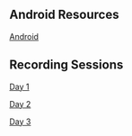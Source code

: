 ## Android Resources
[Android](https://developer.android.com/courses/fundamentals-training/overview-v2)

## Recording Sessions 

[Day 1](https://transcripts.gotomeeting.com/#/s/7e8590956119b33a9661d6a4605c6d97f42bd74a6e063f85a9d797b1253799ef)

[Day 2](https://transcripts.gotomeeting.com/#/s/0ffe661b3cdee7d8aae8b15c536318c0d8dd04126ba3aad465084e4b356d12ec)

[Day 3](https://transcripts.gotomeeting.com/#/s/02d0fadf0db55ae2b7a94a0f916583fb62f56728fd0b8059c408c5ed0961a7f0)
